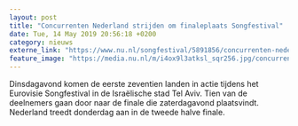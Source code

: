 ```yaml
---
layout: post
title: "Concurrenten Nederland strijden om finaleplaats Songfestival"
date: Tue, 14 May 2019 20:56:18 +0200
category: nieuws
externe_link: "https://www.nu.nl/songfestival/5891856/concurrenten-nederland-strijden-om-finaleplaats-songfestival.html"
feature_image: "https://media.nu.nl/m/i4ox9l3atksl_sqr256.jpg/concurrenten-nederland-strijden-om-finaleplaats-songfestival.jpg"
---
```


Dinsdagavond komen de eerste zeventien landen in actie tijdens het Eurovisie Songfestival in de Israëlische stad Tel Aviv. Tien van de deelnemers gaan door naar de finale die zaterdagavond plaatsvindt. Nederland treedt donderdag aan in de tweede halve finale.
